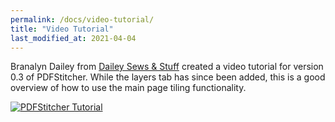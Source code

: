 ```yaml
---
permalink: /docs/video-tutorial/
title: "Video Tutorial"
last_modified_at: 2021-04-04
---
```


Branalyn Dailey from [Dailey Sews & Stuff](https://www.youtube.com/c/DaileySewsStuff) created a video tutorial for version 0.3 of PDFStitcher. While the layers tab has since been added, this is a good overview of how to use the main page tiling functionality.

[![PDFStitcher Tutorial](http://img.youtube.com/vi/1zI6l_vIY9s/0.jpg)](http://www.youtube.com/watch?v=1zI6l_vIY9s "PDFStitcher Tutorial")
